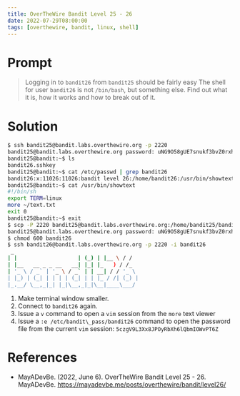 ```yaml
---
title: OverTheWire Bandit Level 25 - 26
date: 2022-07-29T08:00:00
tags: [overthewire, bandit, linux, shell]
---
```

# Prompt
> Logging in to `bandit26` from `bandit25` should be fairly easy The shell for user `bandit26` is not `/bin/bash`, but something else. Find out what it is, how it works and how to break out of it.

# Solution
```sh
$ ssh bandit25@bandit.labs.overthewire.org -p 2220
bandit25@bandit.labs.overthewire.org password: uNG9O58gUE7snukf3bvZ0rxhtnjzSGzG
bandit25@bandit:~$ ls
bandit26.sshkey
bandit25@bandit:~$ cat /etc/passwd | grep bandit26
bandit26:x:11026:11026:bandit level 26:/home/bandit26:/usr/bin/showtext
bandit25@bandit:~$ cat /usr/bin/showtext
#!/bin/sh
export TERM=linux
more ~/text.txt
exit 0
bandit25@bandit:~$ exit
$ scp -P 2220 bandit25@bandit.labs.overthewire.org:/home/bandit25/bandit26.sshkey bandit26
bandit25@bandit.labs.overthewire.org password: uNG9O58gUE7snukf3bvZ0rxhtnjzSGzG
$ chmod 600 bandit26
$ ssh bandit26@bandit.labs.overthewire.org -p 2220 -i bandit26
 _
| |                   | (_) | |__ \ / /
| |__   __ _ _ __   __| |_| |_   ) / /_
| '_ \ / _` | '_ \ / _` | | __| / / '_ \
| |_) | (_| | | | | (_| | | |_ / /| (_) |
|_.__/ \__,_|_| |_|\__,_|_|\__|____\___/
```

1. Make terminal window smaller.
1. Connect to `bandit26` again.
1. Issue a `v` command to open a `vim` session from the `more` text viewer
1. Issue a `:e /etc/bandit\_pass/bandit26` command to open the password file from the current `vim` session: `5czgV9L3Xx8JPOyRbXh6lQbmIOWvPT6Z`

# References
* MayADevBe. (2022, June 6). OverTheWire Bandit Level 25 - 26. MayADevBe. <https://mayadevbe.me/posts/overthewire/bandit/level26/>
